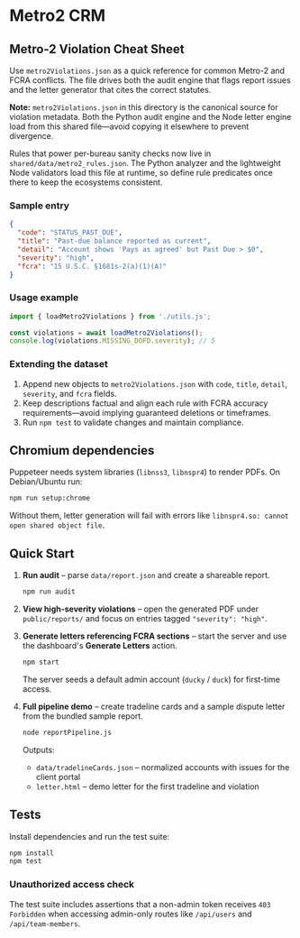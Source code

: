 # Metro2 CRM

## Metro-2 Violation Cheat Sheet

Use `metro2Violations.json` as a quick reference for common Metro-2 and FCRA conflicts. The file drives both the audit engine that flags report issues and the letter generator that cites the correct statutes.

**Note:** `metro2Violations.json` in this directory is the canonical source for violation metadata. Both the Python audit engine and the Node letter engine load from this shared file—avoid copying it elsewhere to prevent divergence.

Rules that power per-bureau sanity checks now live in `shared/data/metro2_rules.json`. The Python analyzer and the lightweight Node validators load this file at runtime, so define rule predicates once there to keep the ecosystems consistent.

### Sample entry

```json
{
  "code": "STATUS_PAST_DUE",
  "title": "Past-due balance reported as current",
  "detail": "Account shows 'Pays as agreed' but Past Due > $0",
  "severity": "high",
  "fcra": "15 U.S.C. §1681s-2(a)(1)(A)"
}
```

### Usage example

```js
import { loadMetro2Violations } from './utils.js';

const violations = await loadMetro2Violations();
console.log(violations.MISSING_DOFD.severity); // 5
```

### Extending the dataset

1. Append new objects to `metro2Violations.json` with `code`, `title`, `detail`, `severity`, and `fcra` fields.
2. Keep descriptions factual and align each rule with FCRA accuracy requirements—avoid implying guaranteed deletions or timeframes.
3. Run `npm test` to validate changes and maintain compliance.

## Chromium dependencies

Puppeteer needs system libraries (`libnss3`, `libnspr4`) to render PDFs. On Debian/Ubuntu run:

```bash
npm run setup:chrome
```

Without them, letter generation will fail with errors like `libnspr4.so: cannot open shared object file`.

## Quick Start

1. **Run audit** – parse `data/report.json` and create a shareable report.

   ```bash
   npm run audit
   ```

2. **View high-severity violations** – open the generated PDF under `public/reports/` and focus on entries tagged `"severity": "high"`.

3. **Generate letters referencing FCRA sections** – start the server and use the dashboard's **Generate Letters** action.

   ```bash
   npm start
   ```

   The server seeds a default admin account (`ducky` / `duck`) for first-time access.

4. **Full pipeline demo** – create tradeline cards and a sample dispute letter from the bundled sample report.

   ```bash
   node reportPipeline.js
   ```

   Outputs:
   - `data/tradelineCards.json` – normalized accounts with issues for the client portal
   - `letter.html` – demo letter for the first tradeline and violation

## Tests

Install dependencies and run the test suite:

```bash
npm install
npm test
```

### Unauthorized access check

The test suite includes assertions that a non-admin token receives `403 Forbidden` when accessing admin-only routes like `/api/users` and `/api/team-members`.


